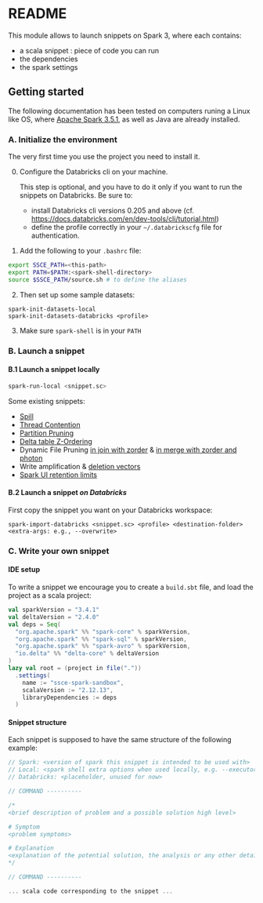 # README

This module allows to launch snippets on Spark 3, where each contains:

- a scala snippet :  piece of code you can run 
- the dependencies
- the spark settings

## Getting started

The following documentation has been tested on computers runing a Linux like OS, where [Apache Spark 3.5.1](https://spark.apache.org/downloads.html), as well as Java are already installed.



### A. Initialize the environment

The very first time you use the project you need to install it. 




0. Configure the Databricks cli on your machine.

   This step is optional, and you have to do it only if you want to run the snippets on Databricks.
   Be sure to:
   - install Databricks cli versions 0.205 and above (cf. https://docs.databricks.com/en/dev-tools/cli/tutorial.html)
   - define the profile correctly in your `~/.databrickscfg` file for authentication.

1. Add the following to your `.bashrc` file: 

```bash
export SSCE_PATH=<this-path>
export PATH=$PATH:<spark-shell-directory>
source $SSCE_PATH/source.sh # to define the aliases
```

2. Then set up some sample datasets:

```
spark-init-datasets-local
spark-init-datasets-databricks <profile>
```

3. Make sure `spark-shell` is in your `PATH`

### B. Launch a snippet

#### B.1 Launch a snippet locally

```bash
spark-run-local <snippet.sc>
```

Some existing snippets:

- [Spill](spark3%2Fspill-increase-shuffle-partitions.sc)
- [Thread Contention](spark3%2Fthread-contention.sc)
- [Partition Pruning](spark3%2Fscd-type-2-merge-partition-pruning.sc)
- [Delta table Z-Ordering](spark3%2Fzorder1.sc)
- Dynamic File Pruning [in join with zorder](spark3%2Fra-join-dfp-zorder.sc) & [in merge with zorder and photon](spark3%2Fra-merge-dfp-zorder-photon.sc)
- Write amplification & [deletion vectors](spark3%2Fwrite-amplification-deletion-vector.sc)
- [Spark UI retention limits](spark3%2Fsparkui-incomplete-persist-events.sc)

#### B.2 Launch a snippet _on Databricks_

First copy the snippet you want on your Databricks workspace:

```
spark-import-databricks <snippet.sc> <profile> <destination-folder> <extra-args: e.g., --overwrite>
```

### C. Write your own snippet

#### IDE setup

To write a snippet we encourage you to create a `build.sbt` file, and load the project as a scala project:

```scala
val sparkVersion = "3.4.1"
val deltaVersion = "2.4.0"
val deps = Seq(
  "org.apache.spark" %% "spark-core" % sparkVersion,
  "org.apache.spark" %% "spark-sql" % sparkVersion,
  "org.apache.spark" %% "spark-avro" % sparkVersion,
  "io.delta" %% "delta-core" % deltaVersion
)
lazy val root = (project in file("."))
  .settings(
    name := "ssce-spark-sandbox",
    scalaVersion := "2.12.13",
    libraryDependencies := deps
  )
```

#### Snippet structure

Each snippet is supposed to have the same structure of the following example:

```scala
// Spark: <version of spark this snippet is intended to be used with>
// Local: <spark shell extra options when used locally, e.g. --executor-memory 1G --driver-memory 1G --executor-cores 1 --master local[2] >
// Databricks: <placeholder, unused for now>

// COMMAND ----------

/*
<brief description of problem and a possible solution high level>

# Symptom
<problem symptoms>

# Explanation
<explanation of the potential solution, the analysis or any other detail about how to address the problem>
*/

// COMMAND ----------

... scala code corresponding to the snippet ...



```
